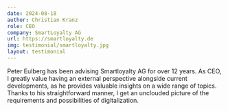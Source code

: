 ```yaml
---
date: 2024-08-18
author: Christian Kranz
role: CEO
company: SmartLoyalty AG
url: https://smartloyalty.de
img: testimonial/smartloyalty.jpg
layout: testimonial
---
```


Peter Eulberg has been advising Smartloyalty AG for over 12 years. As CEO, I greatly value having an external perspective alongside current developments, as he provides valuable insights on a wide range of topics. Thanks to his straightforward manner, I get an unclouded picture of the requirements and possibilities of digitalization.
